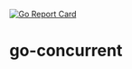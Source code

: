 [![Go Report Card](https://goreportcard.com/badge/github.com/vontikov/go-concurrent)](https://goreportcard.com/report/github.com/vontikov/go-concurrent)

# go-concurrent 
